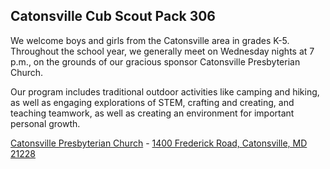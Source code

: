 
<!--
# Cub Scout Pack 306 of Catonsville #
<style>
img[alt='tigers']
{
    width:70vw;
    display:none;
}
</style>

![tigers](http://cub306.local/events/2018_2019/blue-and-gold/slides/tigers.jpg)

<br style="clear:both">
-->

<!--
Currently we are in **summer mode** and we will only be meeting once a month. weekly meetings will begin in September.
-->

</article>

## Catonsville Cub Scout Pack 306

We welcome boys and girls from the Catonsville area in grades K-5.  Throughout the school year, we generally meet on Wednesday nights at 7 p.m., on the grounds of our gracious sponsor Catonsville Presbyterian Church.  

Our program includes traditional outdoor activities like camping and hiking, as well as engaging explorations of STEM, crafting and creating, and teaching teamwork, as well as creating an environment for important personal growth.

[Catonsville Presbyterian Church](http://www.catonsvillepresb.org "external link to their web page") - [1400 Frederick Road, Catonsville, MD 21228](https://goo.gl/maps/4m8ACB65TAn "a link to google maps") <i class="fas fa-map-marker-alt"></i>
